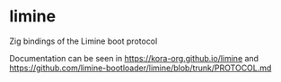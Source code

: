 # limine
Zig bindings of the Limine boot protocol

Documentation can be seen in https://kora-org.github.io/limine and https://github.com/limine-bootloader/limine/blob/trunk/PROTOCOL.md
